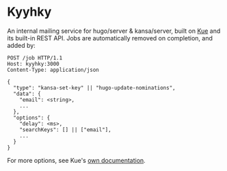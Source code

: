 # Kyyhky

An internal mailing service for hugo/server & kansa/server, built on
[Kue](http://automattic.github.io/kue/) and its built-in REST API. Jobs are
automatically removed on completion, and added by:

```
POST /job HTTP/1.1
Host: kyyhky:3000
Content-Type: application/json

{
  "type": "kansa-set-key" || "hugo-update-nominations",
  "data": {
    "email": <string>,
    ...
  },
  "options": {
    "delay": <ms>,
    "searchKeys": [] || ["email"],
    ...
  }
}
```

For more options, see Kue's [own documentation](https://github.com/Automattic/kue/blob/master/Readme.md#post-job).
